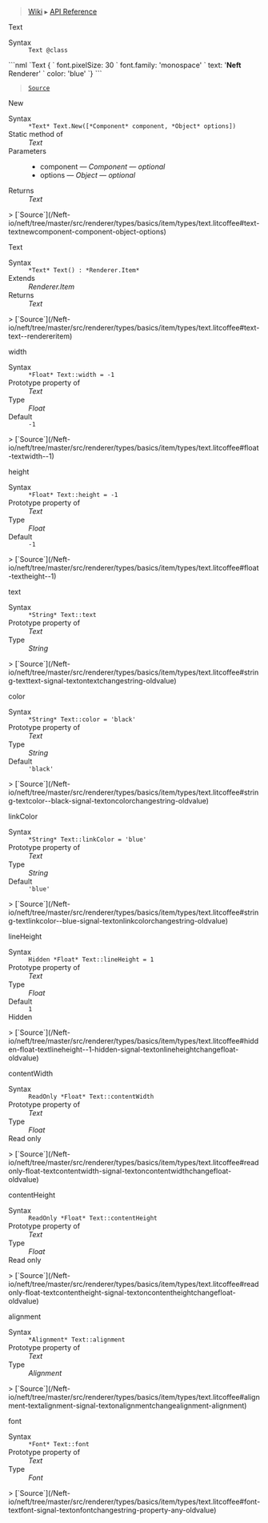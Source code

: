 > [Wiki](Home) ▸ [API Reference](API-Reference)

Text
<dl><dt>Syntax</dt><dd><code>Text @class</code></dd></dl>
```nml
`Text {
`   font.pixelSize: 30
`   font.family: 'monospace'
`   text: '<strong>Neft</strong> Renderer'
`   color: 'blue'
`}
```

> [`Source`](/Neft-io/neft/tree/master/src/renderer/types/basics/item/types/text.litcoffee#text-class)

New
<dl><dt>Syntax</dt><dd><code>&#x2A;Text&#x2A; Text.New([&#x2A;Component&#x2A; component, &#x2A;Object&#x2A; options])</code></dd><dt>Static method of</dt><dd><i>Text</i></dd><dt>Parameters</dt><dd><ul><li>component — <i>Component</i> — <i>optional</i></li><li>options — <i>Object</i> — <i>optional</i></li></ul></dd><dt>Returns</dt><dd><i>Text</i></dd></dl>
> [`Source`](/Neft-io/neft/tree/master/src/renderer/types/basics/item/types/text.litcoffee#text-textnewcomponent-component-object-options)

Text
<dl><dt>Syntax</dt><dd><code>&#x2A;Text&#x2A; Text() : &#x2A;Renderer.Item&#x2A;</code></dd><dt>Extends</dt><dd><i>Renderer.Item</i></dd><dt>Returns</dt><dd><i>Text</i></dd></dl>
> [`Source`](/Neft-io/neft/tree/master/src/renderer/types/basics/item/types/text.litcoffee#text-text--rendereritem)

width
<dl><dt>Syntax</dt><dd><code>&#x2A;Float&#x2A; Text::width = -1</code></dd><dt>Prototype property of</dt><dd><i>Text</i></dd><dt>Type</dt><dd><i>Float</i></dd><dt>Default</dt><dd><code>-1</code></dd></dl>
> [`Source`](/Neft-io/neft/tree/master/src/renderer/types/basics/item/types/text.litcoffee#float-textwidth--1)

height
<dl><dt>Syntax</dt><dd><code>&#x2A;Float&#x2A; Text::height = -1</code></dd><dt>Prototype property of</dt><dd><i>Text</i></dd><dt>Type</dt><dd><i>Float</i></dd><dt>Default</dt><dd><code>-1</code></dd></dl>
> [`Source`](/Neft-io/neft/tree/master/src/renderer/types/basics/item/types/text.litcoffee#float-textheight--1)

text
<dl><dt>Syntax</dt><dd><code>&#x2A;String&#x2A; Text::text</code></dd><dt>Prototype property of</dt><dd><i>Text</i></dd><dt>Type</dt><dd><i>String</i></dd></dl>
> [`Source`](/Neft-io/neft/tree/master/src/renderer/types/basics/item/types/text.litcoffee#string-texttext-signal-textontextchangestring-oldvalue)

color
<dl><dt>Syntax</dt><dd><code>&#x2A;String&#x2A; Text::color = 'black'</code></dd><dt>Prototype property of</dt><dd><i>Text</i></dd><dt>Type</dt><dd><i>String</i></dd><dt>Default</dt><dd><code>'black'</code></dd></dl>
> [`Source`](/Neft-io/neft/tree/master/src/renderer/types/basics/item/types/text.litcoffee#string-textcolor--black-signal-textoncolorchangestring-oldvalue)

linkColor
<dl><dt>Syntax</dt><dd><code>&#x2A;String&#x2A; Text::linkColor = 'blue'</code></dd><dt>Prototype property of</dt><dd><i>Text</i></dd><dt>Type</dt><dd><i>String</i></dd><dt>Default</dt><dd><code>'blue'</code></dd></dl>
> [`Source`](/Neft-io/neft/tree/master/src/renderer/types/basics/item/types/text.litcoffee#string-textlinkcolor--blue-signal-textonlinkcolorchangestring-oldvalue)

lineHeight
<dl><dt>Syntax</dt><dd><code>Hidden &#x2A;Float&#x2A; Text::lineHeight = 1</code></dd><dt>Prototype property of</dt><dd><i>Text</i></dd><dt>Type</dt><dd><i>Float</i></dd><dt>Default</dt><dd><code>1</code></dd><dt>Hidden</dt></dl>
> [`Source`](/Neft-io/neft/tree/master/src/renderer/types/basics/item/types/text.litcoffee#hidden-float-textlineheight--1-hidden-signal-textonlineheightchangefloat-oldvalue)

contentWidth
<dl><dt>Syntax</dt><dd><code>ReadOnly &#x2A;Float&#x2A; Text::contentWidth</code></dd><dt>Prototype property of</dt><dd><i>Text</i></dd><dt>Type</dt><dd><i>Float</i></dd><dt>Read only</dt></dl>
> [`Source`](/Neft-io/neft/tree/master/src/renderer/types/basics/item/types/text.litcoffee#readonly-float-textcontentwidth-signal-textoncontentwidthchangefloat-oldvalue)

contentHeight
<dl><dt>Syntax</dt><dd><code>ReadOnly &#x2A;Float&#x2A; Text::contentHeight</code></dd><dt>Prototype property of</dt><dd><i>Text</i></dd><dt>Type</dt><dd><i>Float</i></dd><dt>Read only</dt></dl>
> [`Source`](/Neft-io/neft/tree/master/src/renderer/types/basics/item/types/text.litcoffee#readonly-float-textcontentheight-signal-textoncontentheightchangefloat-oldvalue)

alignment
<dl><dt>Syntax</dt><dd><code>&#x2A;Alignment&#x2A; Text::alignment</code></dd><dt>Prototype property of</dt><dd><i>Text</i></dd><dt>Type</dt><dd><i>Alignment</i></dd></dl>
> [`Source`](/Neft-io/neft/tree/master/src/renderer/types/basics/item/types/text.litcoffee#alignment-textalignment-signal-textonalignmentchangealignment-alignment)

font
<dl><dt>Syntax</dt><dd><code>&#x2A;Font&#x2A; Text::font</code></dd><dt>Prototype property of</dt><dd><i>Text</i></dd><dt>Type</dt><dd><i>Font</i></dd></dl>
> [`Source`](/Neft-io/neft/tree/master/src/renderer/types/basics/item/types/text.litcoffee#font-textfont-signal-textonfontchangestring-property-any-oldvalue)

